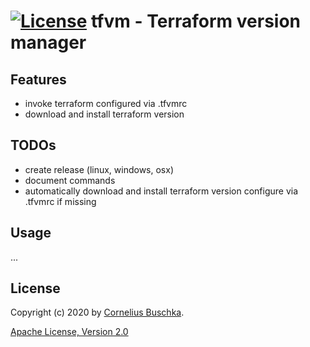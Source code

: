 # [![License](https://img.shields.io/badge/License-Apache%202.0-blue.svg)](https://github.com/cbuschka/tfvm/blob/master/license.txt) tfvm - Terraform version manager

## Features
* invoke terraform configured via .tfvmrc
* download and install terraform version

## TODOs
* create release (linux, windows, osx)
* document commands
* automatically download and install terraform version configure via .tfvmrc if missing

## Usage
...

## License
Copyright (c) 2020 by [Cornelius Buschka](https://github.com/cbuschka).

[Apache License, Version 2.0](./license.txt)

